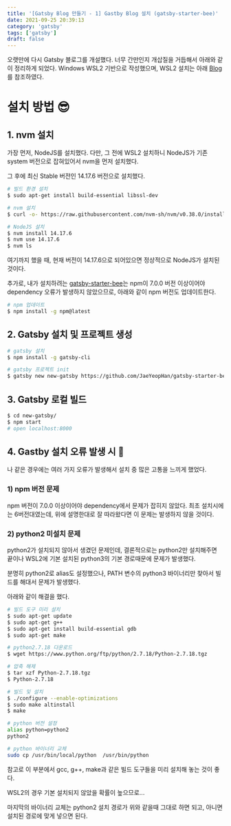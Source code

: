 ```yaml
---
title: '[Gatsby Blog 만들기 - 1] Gastby Blog 설치 (gatsby-starter-bee)'
date: 2021-09-25 20:39:13
category: 'gatsby'
tags: ['gatsby']
draft: false
---
```


오랫만에 다시 Gatsby 블로그를 개설했다. 너무 간만인지 개삽질을 거듭해서 아래와 같이 정리하게 되었다. Windows WSL2 기반으로 작성했으며, WSL2 설치는 아래 [Blog](https://www.lainyzine.com/ko/article/how-to-install-wsl2-and-use-linux-on-windows-10/)를 참조하였다.

# 설치 방법 😎

## 1. nvm 설치

가장 먼저, NodeJS를 설치했다. 다만, 그 전에 WSL2 설치하니 NodeJS가 기존 system 버전으로 잡혀있어서 nvm을 먼저 설치했다.

그 후에 최신 Stable 버전인 14.17.6 버전으로 설치했다.

```sh
# 빌드 환경 설치
$ sudo apt-get install build-essential libssl-dev

# nvm 설치
$ curl -o- https://raw.githubusercontent.com/nvm-sh/nvm/v0.38.0/install.sh | bash

# NodeJS 설치
$ nvm install 14.17.6
$ nvm use 14.17.6
$ nvm ls
```

여기까지 했을 때, 현재 버전이 14.17.6으로 되어있으면 정상적으로 NodeJS가 설치된 것이다.

추가로, 내가 설치하려는 [gatsby-starter-bee](https://github.com/JaeYeopHan/gatsby-starter-bee)는 npm이 7.0.0 버전 이상이어야 dependency 오류가 발생하지 않았으므로, 아래와 같이 npm 버전도 업데이트한다.

```sh
# npm 업데이트
$ npm install -g npm@latest
```

## 2. Gatsby 설치 및 프로젝트 생성

```sh
# gatsby 설치
$ npm install -g gatsby-cli

# gatsby 프로젝트 init
$ gatsby new new-gatsby https://github.com/JaeYeopHan/gatsby-starter-bee

```

## 3. Gatsby 로컬 빌드

```sh
$ cd new-gatsby/
$ npm start
# open localhost:8000
```

## 4. Gastby 설치 오류 발생 시 🤢

나 같은 경우에는 여러 가지 오류가 발생해서 설치 중 많은 고통을 느끼게 했었다.

### 1) npm 버전 문제

npm 버전이 7.0.0 이상이어야 dependency에서 문제가 잡히지 않았다. 최초 설치시에는 6버전대였는데,
위에 설명한대로 잘 따라왔다면 이 문제는 발생하지 않을 것이다.

### 2) python2 미설치 문제

python2가 설치되지 않아서 생겼던 문제인데, 결론적으로는 python2만 설치해주면 끝이나 WSL2에 기본 설치된 python3의 기본 경로때문에 문제가 발생했다.

분명히 python2로 alias도 설정했으나, PATH 변수의 python3 바이너리만 찾아서 빌드를 해대서 문제가 발생했다.

아래와 같이 해결을 했다.

```sh
# 빌드 도구 미리 설치
$ sudo apt-get update
$ sudo apt-get g++
$ sudo apt-get install build-essential gdb
$ sudo apt-get make

# python2.7.18 다운로드
$ wget https://www.python.org/ftp/python/2.7.18/Python-2.7.18.tgz

# 압축 해제
$ tar xzf Python-2.7.18.tgz
$ Python-2.7.18

# 빌드 및 설치
$ ./configure --enable-optimizations
$ sudo make altinstall
$ make

# python 버전 설정
alias python=python2
python2

# python 바이너리 교체
sudo cp /usr/bin/local/python  /usr/bin/python
```

참고로 이 부분에서 gcc, g++, make과 같은 빌드 도구들을 미리 설치해 놓는 것이 좋다.

WSL2의 경우 기본 설치되지 않았을 확률이 높으므로...

마지막의 바이너리 교체는 python2 설치 경로가 위와 같을때 그대로 하면 되고, 아니면 설치된 경로에 맞게 넣으면 된다.
